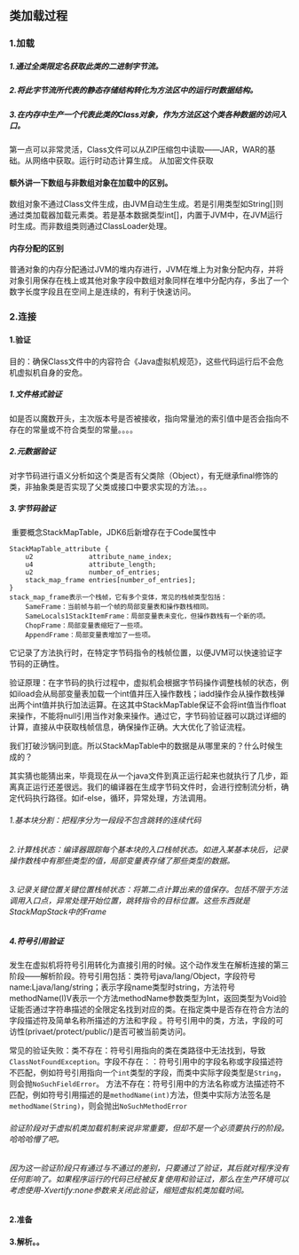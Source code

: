 ## 类加载过程

### 1.加载

##### 	1.通过全类限定名获取此类的二进制字节流。

##### 	2.将此字节流所代表的静态存储结构转化为方法区中的运行时数据结构。

##### 	3.在内存中生产一个代表此类的Class对象，作为方法区这个类各种数据的访问入口。

第一点可以非常灵活，Class文件可以从ZIP压缩包中读取——JAR，WAR的基础。从网络中获取。运行时动态计算生成。
从加密文件获取

#### 额外讲一下数组与非数组对象在加载中的区别。

​	数组对象不通过Class文件生成，由JVM自动生生成。若是引用类型如String[]则通过类加载器加载元素类。若是基本数据类型int[]，内置于JVM中，在JVM运行时生成。而非数组类则通过ClassLoader处理。
​	

#### 内存分配的区别

​	普通对象的内存分配通过JVM的堆内存进行，JVM在堆上为对象分配内存，并将对象引用保存在栈上或其他对象字段中
​	数组对象同样在堆中分配内存，多出了一个数字长度字段且在空间上是连续的，有利于快速访问。

### 2.连接

#### 	1.验证

​	目的：确保Class文件中的内容符合《Java虚拟机规范》，这些代码运行后不会危机虚拟机自身的安危。

##### 	1.文件格式验证

​	如是否以魔数开头，主次版本号是否被接收，指向常量池的索引值中是否会指向不存在的常量或不符合类型的常量。。。。

##### 	2.元数据验证

​	对字节码进行语义分析如这个类是否有父类除（Object），有无继承final修饰的类，非抽象类是否实现了父类或接口中要求实现的方法。。。

##### 	3.字节码验证

​	重要概念StackMapTable，JDK6后新增存在于Code属性中

```
StackMapTable_attribute {
    u2              attribute_name_index;
    u4              attribute_length;
    u2              number_of_entries;
    stack_map_frame entries[number_of_entries];
}
stack_map_frame表示一个栈帧，它有多个变体，常见的栈帧类型包括：
	SameFrame：当前帧与前一个帧的局部变量表和操作数栈相同。
	SameLocals1StackItemFrame：局部变量表未变化，但操作数栈有一个新的项。
	ChopFrame：局部变量表缩短了一些项。
	AppendFrame：局部变量表增加了一些项。
```

​	它记录了方法执行时，在特定字节码指令的栈帧位置，以便JVM可以快速验证字节码的正确性。

​	验证原理：在字节码的执行过程中，虚拟机会根据字节码操作调整栈帧的状态，例如iload会从局部变量表加载一个int值并压入操作数栈；iadd操作会从操作数栈弹出两个int值并执行加法运算。
​	在这其中StackMapTable保证不会将int值当作float来操作，不能将null引用当作对象来操作。通过它，字节码验证器可以跳过详细的计算，直接从中获取栈帧信息，确保操作正确。大大优化了验证流程。

​	我们打破沙锅问到底。所以StackMapTable中的数据是从哪里来的？什么时候生成的？

​	其实猜也能猜出来，毕竟现在从一个java文件到真正运行起来也就执行了几步，距离真正运行还差很远。我们的编译器在生成字节码文件时，会进行控制流分析，确定代码执行路径。如if-else，循环，异常处理，方法调用。

###### 	1.基本块分割：把程序分为一段段不包含跳转的连续代码

###### 	2.计算栈状态：编译器跟踪每个基本块的入口栈帧状态。如进入某基本块后，记录操作数栈中有那些类型的值，局部变量表存储了那些类型的数据。

###### 	3.记录关键位置关键位置栈帧状态：将第二点计算出来的值保存。包括不限于方法调用入口点，异常处理开始位置，跳转指令的目标位置。这些东西就是StackMapStack中的Frame

##### 	4.符号引用验证

​	发生在虚拟机将符号引用转化为直接引用的时候。这个动作发生在解析连接的第三阶段——解析阶段。符号引用包括：类符号java/lang/Object，字段符号name:Ljava/lang/string；表示字段name类型时string，方法符号methodName(I)V表示一个方法methodName参数类型为Int，返回类型为Void
​	验证能否通过字符串描述的全限定名找到对应的类。在指定类中是否存在符合方法的字段描述符及简单名称所描述的方法和字段 。符号引用中的类，方法，字段的可访性(privaet/protect/public/<package>)是否可被当前类访问。

​	常见的验证失败：类不存在：符号引用指向的类在类路径中无法找到，导致`ClassNotFoundException`。字段不存在：：符号引用中的字段名称或字段描述符不匹配，例如符号引用指向一个`int`类型的字段，而类中实际字段类型是`String`，则会抛`NoSuchFieldError`。
方法不存在：符号引用中的方法名称或方法描述符不匹配，例如符号引用描述的是`methodName(int)`方法，但类中实际方法签名是`methodName(String)`，则会抛出`NoSuchMethodError`

###### 	验证阶段对于虚拟机类加载机制来说非常重要，但却不是一个必须要执行的阶段。哈哈哈懵了吧。

###### 	因为这一验证阶段只有通过与不通过的差别，只要通过了验证，其后就对程序没有任何影响了。如果程序运行的代码已经被反复使用和验证过，那么在生产环境可以考虑使用-Xvertify:none参数来关闭此验证，缩短虚拟机类加载时间。

#### 	2.准备

#### 	3.解析。。